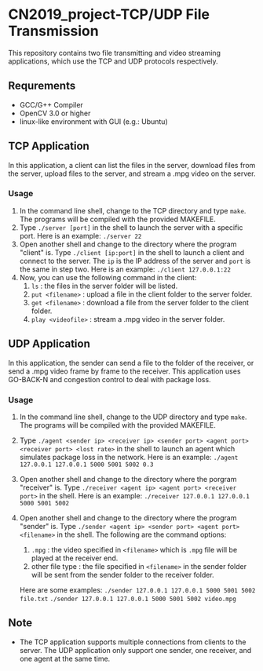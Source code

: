 # CN2019_project-TCP/UDP File Transmission

This repository contains two file transmitting and video streaming applications, which use the TCP and UDP protocols respectively.

## Requrements

- GCC/G++ Compiler
- OpenCV 3.0 or higher
- linux-like environment with GUI (e.g.: Ubuntu)

## TCP Application

In this application, a client can list the files in the server, download files from the server, upload files to the server, and stream a .mpg video on the server.

### Usage

1. In the command line shell, change to the TCP directory and type `make`. The programs will be compiled with the provided MAKEFILE.
2. Type `./server [port]` in the shell to launch the server with a specific port. Here is an example: `./server 22`
4. Open another shell and change to the directory where the program "client" is. Type `./client [ip:port]` in the shell to launch a client and connect to the server. The `ip` is the IP address of the server and `port` is the same in step two. Here is an example: `./client 127.0.0.1:22`
5. Now, you can use the following command in the client:
    1. `ls` : the files in the server folder will be listed.
    2. `put <filename>` : upload a file in the client folder to the server folder.
    3. `get <filename>` : download a file from the server folder to the client folder.
    4. `play <videofile>` : stream a .mpg video in the server folder.

## UDP Application

In this application, the sender can send a file to the folder of the receiver, or send a .mpg video frame by frame to the receiver. This application uses GO-BACK-N and congestion control to deal with package loss.

### Usage

1. In the command line shell, change to the UDP directory and type `make`. The programs will be compiled with the provided MAKEFILE.
2. Type `./agent <sender ip> <receiver ip> <sender port> <agent port> <receiver port> <lost rate>` in the shell to launch an agent which simulates package loss in the network. Here is an example: `./agent 127.0.0.1 127.0.0.1 5000 5001 5002 0.3`
3. Open another shell and change to the directory where the porgram "receiver" is. Type `./receiver <agent ip> <agent port> <receiver port>` in the shell. Here is an example: `./receiver 127.0.0.1 127.0.0.1 5000 5001 5002`
4. Open another shell and change to the  directory where the program "sender" is. Type `./sender <agent ip> <sender port> <agent port> <filename>` in the shell. The following are the command options:
    1. `.mpg` : the video specified in `<filename>` which is `.mpg` file will be played at the receiver end.
    2. other file type : the file specified in `<filename>` in the sender folder will be sent from the sender folder to the receiver folder.

    Here are some examples: 
    `./sender 127.0.0.1 127.0.0.1 5000 5001 5002 file.txt`
    `./sender 127.0.0.1 127.0.0.1 5000 5001 5002 video.mpg`

## Note
- The TCP application supports multiple connections from clients to the server. The UDP application only support one sender, one receiver, and one agent at the same time.